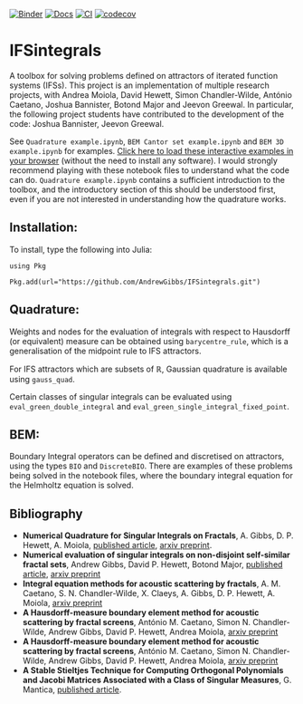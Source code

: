 [![Binder](https://mybinder.org/badge_logo.svg)](https://mybinder.org/v2/gh/AndrewGibbs/IFSintegrals/HEAD)
[![Docs](https://img.shields.io/badge/docs-dev-blue.svg)](https://andrewgibbs.github.io/IFSintegrals/dev/)
[![CI](https://github.com/AndrewGibbs/IFSintegrals/actions/workflows/CI.yml/badge.svg)](https://github.com/AndrewGibbs/IFSintegrals/actions/workflows/CI.yml)
[![codecov](https://codecov.io/gh/AndrewGibbs/IFSintegrals/branch/master/graph/badge.svg?token=H4ZHZU4TMH)](https://codecov.io/gh/AndrewGibbs/IFSintegrals)

# IFSintegrals

A toolbox for solving problems defined on attractors of iterated function systems (IFSs). This project is an implementation of multiple research projects, with Andrea Moiola, David Hewett, Simon Chandler-Wilde, António Caetano, Joshua Bannister, Botond Major and Jeevon Greewal. In particular, the following project students have contributed to the development of the code: Joshua Bannister, Jeevon Greewal.

See `Quadrature example.ipynb`, `BEM Cantor set example.ipynb` and `BEM 3D example.ipynb` for examples.
[Click here to load these interactive examples in your browser](https://mybinder.org/v2/gh/AndrewGibbs/IFSintegrals/HEAD) (without the need to install any software). I would strongly recommend playing with these notebook files to understand what the code can do. `Quadrature example.ipynb` contains a sufficient introduction to the toolbox, and the introductory section of this should be understood first, even if you are not interested in understanding how the quadrature works.

## Installation:
To install, type the following into Julia:

`using Pkg`

`Pkg.add(url="https://github.com/AndrewGibbs/IFSintegrals.git")`

## Quadrature:
Weights and nodes for the evaluation of integrals with respect to Hausdorff (or equivalent) measure can be obtained using `barycentre_rule`, which is a generalisation of the midpoint rule to IFS attractors.

For IFS attractors which are subsets of $\mathbb{R}$, Gaussian quadrature is available using `gauss_quad`.

Certain classes of singular integrals can be evaluated using `eval_green_double_integral` and `eval_green_single_integral_fixed_point`.


## BEM:
Boundary Integral operators can be defined and discretised on attractors, using the types `BIO` and `DiscreteBIO`.
There are examples of these problems being solved in the notebook files, where the boundary integral equation for the Helmholtz equation is solved.

## Bibliography
* **Numerical Quadrature for Singular Integrals on Fractals**, A. Gibbs, D. P. Hewett, A. Moiola, [published article](https://link.springer.com/article/10.1007/s11075-022-01378-9), [arxiv preprint](http://arxiv.org/abs/2112.11793).
* **Numerical evaluation of singular integrals on non-disjoint self-similar fractal sets**, Andrew Gibbs, David P. Hewett, Botond Major, [published article](https://link.springer.com/content/pdf/10.1007/s11075-023-01705-8.pdf), [arxiv preprint](https://arxiv.org/abs/2303.13141)
* **Integral equation methods for acoustic scattering by fractals**, A. M. Caetano, S. N. Chandler-Wilde, X. Claeys, A. Gibbs, D. P. Hewett, A. Moiola, [arxiv preprint](https://arxiv.org/abs/2309.02184)
* **A Hausdorff-measure boundary element method for acoustic scattering by fractal screens**, António M. Caetano, Simon N. Chandler-Wilde, Andrew Gibbs, David P. Hewett, Andrea Moiola, [arxiv preprint](https://arxiv.org/abs/2212.06594)
* **A Hausdorff-measure boundary element method for acoustic scattering by fractal screens**, António M. Caetano, Simon N. Chandler-Wilde, Andrew Gibbs, David P. Hewett, Andrea Moiola, [arxiv preprint](https://arxiv.org/abs/2212.06594)
* **A Stable Stieltjes Technique for Computing Orthogonal Polynomials and Jacobi Matrices Associated with a
Class of Singular Measures**, G. Mantica, [published article](https://link.springer.com/article/10.1007/BF02437506).

